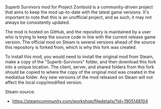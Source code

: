 Superb Survivors mod for Project Zomboid is a community-driven project that aims to keep the mod up-to-date with the latest game versions. It's important to note that this is an unofficial project, and as such, it may not always be consistently updated.

The mod is hosted on GitHub, and the repository is maintained by a user who is trying to keep the source code in line with the current release game version. The official mod on Steam is several versions ahead of the source this repository is forked from, which is why this fork was created.

To install this mod, you would need to install the original mod from Steam, make a copy of the "Superb-Survivors" folder, and then download this fork into a unique location. The client, server, and shared folders from this fork should be copied to where the copy of the original mod was created in the media\lua folder. Any new versions of the mod released on Steam will not affect the local copy/modified version.



Steam-source:
  *  https://steamcommunity.com/workshop/filedetails/?id=1905148104

